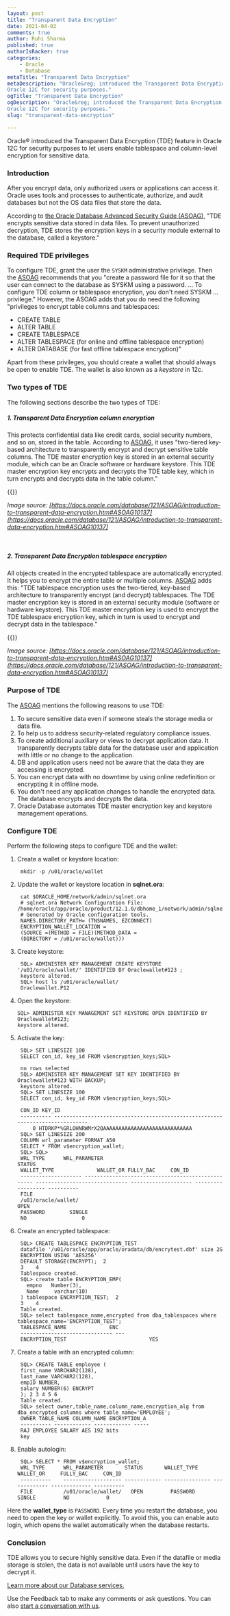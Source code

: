```yaml
---
layout: post
title: "Transparent Data Encryption"
date: 2021-04-02
comments: true
author: Ruhi Sharma
published: true
authorIsRacker: true
categories:
    - Oracle
    - Database
metaTitle: "Transparent Data Encryption"
metaDescription: "Oracle&reg; introduced the Transparent Data Encryption (TDE) feature in
Oracle 12C for security purposes."
ogTitle: "Transparent Data Encryption"
ogDescription: "Oracle&reg; introduced the Transparent Data Encryption (TDE) feature in
Oracle 12C for security purposes."
slug: "transparent-data-encryption"

---
```


Oracle&reg; introduced the Transparent Data Encryption (TDE) feature in Oracle 12C for
security purposes to let users enable tablespace and column-level encryption for sensitive
data. 

<!--more-->

### Introduction

After you encrypt data, only authorized users or applications can access it. Oracle uses
tools and processes to authenticate, authorize, and audit databases but not the OS data
files that store the data.

According to [the Oracle Database Advanced Security Guide (ASOAG)](https://docs.oracle.com/en/database/oracle/oracle-database/18/asoag/introduction-to-transparent-data-encryption.html#GUID-769EC29B-0107-40FE-9A9D-BF81A4BBD0E9),
"TDE encrypts sensitive data stored in data files. To prevent unauthorized decryption, TDE
stores the encryption keys in a security module external to the database, called a keystore."

### Required TDE privileges

To configure TDE, grant the user the `SYSKM` administrative privilege. Then the
[ASOAG](https://docs.oracle.com/en/database/oracle/oracle-database/18/asoag/introduction-to-transparent-data-encryption.html#GUID-769EC29B-0107-40FE-9A9D-BF81A4BBD0E9)
recommends that you "create a password file for it so that the user can connect to the
database as SYSKM using a password. ... To configure TDE column or tablespace encryption,
you don't need SYSKM ... privilege." However, the ASOAG adds that you do need the following
"privileges to encrypt table columns and tablespaces:

- CREATE TABLE
- ALTER TABLE
- CREATE TABLESPACE
- ALTER TABLESPACE (for online and offline tablespace encryption)
- ALTER DATABASE (for fast offline tablespace encryption)"

Apart from these privileges, you should create a wallet that should always be open to enable
TDE. The wallet is also known as a *keystore* in 12c.

### Two types of TDE 

The following sections describe the two types of TDE:

##### 1. Transparent Data Encryption column encryption

This protects confidential data like credit cards, social security numbers, and so on,
stored in the table. According to
[ASOAG](https://docs.oracle.com/database/121/ASOAG/introduction-to-transparent-data-encryption.htm#ASOAG10117),
it uses "two-tiered key-based architecture to transparently encrypt and decrypt sensitive
table columns. The TDE master encryption key is stored in an external security module,
which can be an Oracle software or hardware keystore. This TDE master encryption key encrypts
and decrypts the TDE table key, which in turn encrypts and decrypts data in the table column."

{{<img src="Picture1.png" title="" alt="">}}

*Image source: [https://docs.oracle.com/database/121/ASOAG/introduction-to-transparent-data-encryption.htm#ASOAG10137](https://docs.oracle.com/database/121/ASOAG/introduction-to-transparent-data-encryption.htm#ASOAG10137)*

</br>

##### 2. Transparent Data Encryption tablespace encryption

All objects created in the encrypted tablespace are automatically encrypted. It helps you
to encrypt the entire table or multiple columns.
[ASOAG](https://docs.oracle.com/database/121/ASOAG/introduction-to-transparent-data-encryption.htm#ASOAG10117)
adds this: "TDE tablespace encryption uses the two-tiered, key-based architecture to
transparently encrypt (and decrypt) tablespaces. The TDE master encryption key is stored
in an external security module (software or hardware keystore). This TDE master encryption
key is used to encrypt the TDE tablespace encryption key, which in turn is used to encrypt
and decrypt data in the tablespace."
 
{{<img src="Picture1.png" title="" alt="">}}

*Image source: [https://docs.oracle.com/database/121/ASOAG/introduction-to-transparent-data-encryption.htm#ASOAG10137](https://docs.oracle.com/database/121/ASOAG/introduction-to-transparent-data-encryption.htm#ASOAG10137)*
 
 
### Purpose of TDE

The [ASOAG](https://docs.oracle.com/database/121/ASOAG/introduction-to-transparent-data-encryption.htm#ASOAG9516) mentions the following reasons to use TDE:

1. To secure sensitive data even if someone steals the storage media or data file.
2. To help us to address security-related regulatory compliance issues.
3. To create additional auxiliary or views to decrypt application data. It transparently
   decrypts table data for the database user and application with little or no change to
   the application.
4. DB and application users need not be aware that the data they are accessing is encrypted.
5. You can encrypt data with no downtime by using online redefinition or encrypting it in
   offline mode.
6. You don't need any application changes to handle the encrypted data. The database encrypts
   and decrypts the data.
7. Oracle Database automates TDE master encryption key and keystore management operations.


### Configure TDE

Perform the following steps to configure TDE and the wallet:

1. Create a wallet or keystore location:

        mkdir -p /u01/oracle/wallet

2. Update the wallet or keystore location in **sqlnet.ora**:

        cat $ORACLE_HOME/network/admin/sqlnet.ora
        # sqlnet.ora Network Configuration File: /home/oracle/app/oracle/product/12.1.0/dbhome_1/network/admin/sqlnet.ora
        # Generated by Oracle configuration tools.
        NAMES.DIRECTORY_PATH= (TNSNAMES, EZCONNECT)
        ENCRYPTION_WALLET_LOCATION =
        (SOURCE =(METHOD = FILE)(METHOD_DATA =
        (DIRECTORY = /u01/oracle/wallet)))

3. Create keystore:

        SQL> ADMINISTER KEY MANAGEMENT CREATE KEYSTORE '/u01/oracle/wallet/' IDENTIFIED BY Oraclewallet#123 ;
        keystore altered.
        SQL> host ls /u01/oracle/wallet/
        Oraclewallet.P12

4.  Open the keystore:

        SQL> ADMINISTER KEY MANAGEMENT SET KEYSTORE OPEN IDENTIFIED BY Oraclewallet#123;
        keystore altered.

5. Activate the key:

        SQL> SET LINESIZE 100
        SELECT con_id, key_id FROM v$encryption_keys;SQL> 

        no rows selected
        SQL> ADMINISTER KEY MANAGEMENT SET KEY IDENTIFIED BY Oraclewallet#123 WITH BACKUP;
        keystore altered.
        SQL> SET LINESIZE 100
        SELECT con_id, key_id FROM v$encryption_keys;SQL> 
   
        CON_ID KEY_ID
        ---------- ------------------------------------------------------------------------------
            0 HTDRKP*%GRLOHNRWMrX2QAAAAAAAAAAAAAAAAAAAAAAAAAAAAA
        SQL> SET LINESIZE 200
        COLUMN wrl_parameter FORMAT A50
        SELECT * FROM v$encryption_wallet;
        SQL> SQL> 
        WRL_TYPE      WRL_PARAMETER                                                     STATUS             
        WALLET_TYPE              WALLET_OR FULLY_BAC     CON_ID
        -------------------- -------------------------------------------------- ------------------------------ -------------------- --------- --------- ----------
        FILE                   
        /u01/oracle/wallet/                                             OPEN       
        PASSWORD        SINGLE   
        NO                  0

6. Create an encrypted tablespace:

        SQL> CREATE TABLESPACE ENCRYPTION_TEST 
        datafile '/u01/oracle/app/oracle/oradata/db/encrytest.dbf' size 2G 
        ENCRYPTION USING 'AES256'
        DEFAULT STORAGE(ENCRYPT);  2   
        3    4  
        Tablespace created.
        SQL> create table ENCRYPTION_EMP(
          empno   Number(3),
          Name     varchar(10)
        ) tablespace ENCRYPTION_TEST;  2   
        3    4  
        Table created.
        SQL> select tablespace_name,encrypted from dba_tablespaces where tablespace_name='ENCRYPTION_TEST';
        TABLESPACE_NAME              ENC
        ------------------------------ ---
        ENCRYPTION_TEST                           YES

7. Create a table with an encrypted column:

        SQL> CREATE TABLE employee (
        first_name VARCHAR2(128),
        last_name VARCHAR2(128),
        empID NUMBER,
        salary NUMBER(6) ENCRYPT
        ); 2 3 4 5 6
        Table created.
        SQL> select owner,table_name,column_name,encryption_alg from dba_encrypted_columns where table_name='EMPLOYEE';
        OWNER TABLE_NAME COLUMN_NAME ENCRYPTION_A
        ---------- ------------ ------------ -----
        RAJ EMPLOYEE SALARY AES 192 bits
        key

8. Enable autologin:

        SQL> SELECT * FROM v$encryption_wallet;
        WRL_TYPE      WRL_PARAMETER       STATUS       WALLET_TYPE     WALLET_OR     FULLY_BAC     CON_ID
        ----------    ------------------- ------------ --------------- ------------- ------------- ----------
        FILE          /u01/oracle/wallet/   OPEN         PASSWORD      SINGLE         NO            0
  
Here the **wallet_type** is `PASSWORD`. Every time you restart the database, you need to
open the key or wallet explicitly. To avoid this, you can enable auto login, which opens
the wallet automatically when the database restarts. 
 
### Conclusion

TDE allows you to secure highly sensitive data. Even if the datafile or media storage is
stolen, the data is not available until users have the key to decrypt it.

<a class="cta red" id="cta" href="https://www.rackspace.com/data/databases">Learn more about our Database services.</a>

Use the Feedback tab to make any comments or ask questions. You can also [start a conversation with us](https://www.rackspace.com/contact).


